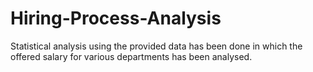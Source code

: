 # Hiring-Process-Analysis
Statistical analysis using the provided data has been done in which the offered salary for various departments has been analysed.
